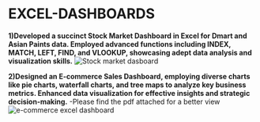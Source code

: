 # EXCEL-DASHBOARDS
**1)Developed a succinct Stock Market Dashboard in Excel for Dmart and Asian Paints data. Employed advanced functions including INDEX, MATCH, LEFT, FIND, and VLOOKUP, showcasing adept data analysis and visualization skills.**
![Stock market dasboard](https://github.com/Sanya-Arora-22/EXCEL-DASHBOARDS/assets/125757893/dcd61b5f-939b-4b01-8b07-f517193fedd5)

**2)Designed an E-commerce Sales Dashboard, employing diverse charts like pie charts, waterfall charts, and tree maps to analyze key business metrics. Enhanced data visualization for effective insights and strategic decision-making.**
-Please find the pdf attached for a better view
![e-commerce excel dashboard](https://github.com/Sanya-Arora-22/EXCEL-DASHBOARDS/assets/125757893/eaf5d4e6-ffb7-4b2f-8e9f-a099e094e031)


